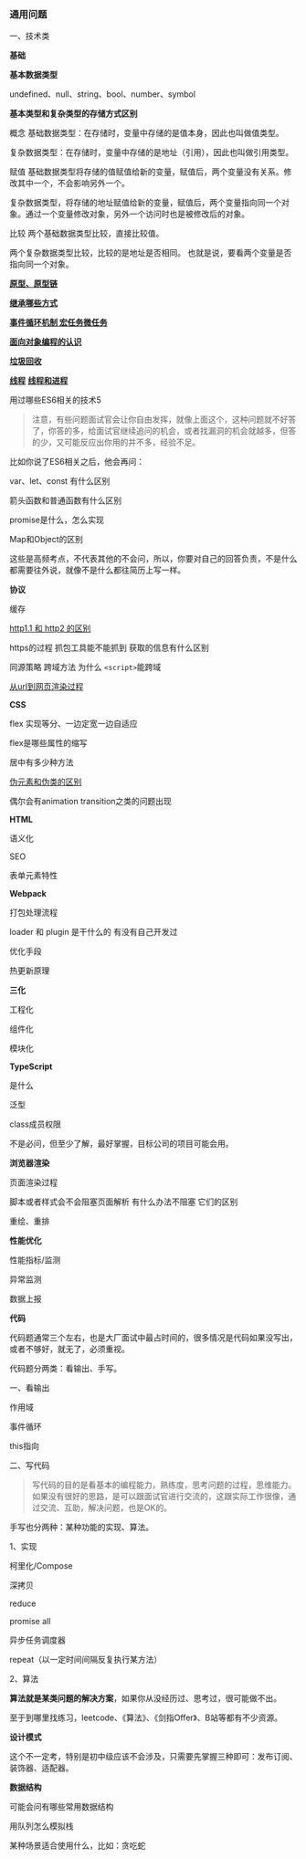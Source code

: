 ### 通用问题

一、技术类

**基础**

**基本数据类型**

undefined、null、string、bool、number、symbol

**基本类型和复杂类型的存储方式区别**

概念
基础数据类型：在存储时，变量中存储的是值本身，因此也叫做值类型。

复杂数据类型：在存储时，变量中存储的是地址（引用），因此也叫做引用类型。

赋值
基础数据类型将存储的值赋值给新的变量，赋值后，两个变量没有关系。修改其中一个，不会影响另外一个。

复杂数据类型，将存储的地址赋值给新的变量，赋值后，两个变量指向同一个对象。通过一个变量修改对象，另外一个访问时也是被修改后的对象。

比较
两个基础数据类型比较，直接比较值。

两个复杂数据类型比较，比较的是地址是否相同。 也就是说，要看两个变量是否指向同一个对象。

[**原型、原型链**](https://blog.csdn.net/xiaoermingn/article/details/80745117)

[**继承哪些方式**](https://blog.csdn.net/weixin_43606158/article/details/91489176)

[**事件循环机制 宏任务微任务**](https://blog.csdn.net/weixin_52092151/article/details/119788483)

[**面向对象编程的认识**](https://blog.csdn.net/weixin_55765992/article/details/119319545)

[**垃圾回收**](https://blog.csdn.net/qq_17550381/article/details/81126809)

[**线程**](https://blog.csdn.net/w2765006513/article/details/53743051) [**线程和进程**](https://blog.csdn.net/xgangzai/article/details/98919412)



用过哪些ES6相关的技术5

> 注意，有些问题面试官会让你自由发挥，就像上面这个，这种问题就不好答了，你答的多，给面试官继续追问的机会，或者找漏洞的机会就越多，但答的少，又可能反应出你用的并不多，经验不足。

比如你说了ES6相关之后，他会再问：

var、let、const 有什么区别

箭头函数和普通函数有什么区别

promise是什么，怎么实现

Map和Object的区别

这些是高频考点，不代表其他的不会问，所以，你要对自己的回答负责，不是什么都需要往外说，就像不是什么都往简历上写一样。



**协议**

缓存

[http1.1 和 http2 的区别](https://wenku.baidu.com/view/df919d45081c59eef8c75fbfc77da26925c596b2.html)

https的过程 抓包工具能不能抓到 获取的信息有什么区别

同源策略 跨域方法 为什么 `<script>`能跨域

[从url到网页渲染过程](https://blog.csdn.net/qq_27127385/article/details/103991333)

**CSS**

flex 实现等分、一边定宽一边自适应

flex是哪些属性的缩写

居中有多少种方法

[伪元素和伪类的区别](https://blog.csdn.net/weixin_46193778/article/details/113859599)

偶尔会有animation transition之类的问题出现

**HTML**

语义化

SEO

表单元素特性

**Webpack**

打包处理流程

loader 和 plugin 是干什么的 有没有自己开发过

优化手段

热更新原理

**三化**

工程化

组件化

模块化

**TypeScript**

是什么

泛型

class成员权限

不是必问，但至少了解，最好掌握，目标公司的项目可能会用。

**浏览器渲染**

页面渲染过程

脚本或者样式会不会阻塞页面解析  有什么办法不阻塞 它们的区别

重绘、重排

**性能优化**

性能指标/监测

异常监测

数据上报

**代码**

代码题通常三个左右，也是大厂面试中最占时间的，很多情况是代码如果没写出，或者不够好，就无了，必须重视。

代码题分两类：看输出、手写。

一、看输出

作用域

事件循环

this指向

二、写代码

> 写代码的目的是看基本的编程能力，熟练度，思考问题的过程，思维能力。如果没有很好的思路，是可以跟面试官进行交流的，这跟实际工作很像，通过交流、互助，解决问题，也是OK的。

手写也分两种：某种功能的实现、算法。

1、实现

柯里化/Compose

深拷贝

reduce

promise all

异步任务调度器

repeat（以一定时间间隔反复执行某方法）

2、算法

**算法就是某类问题的解决方案**，如果你从没经历过、思考过，很可能做不出。

至于到哪里找练习，leetcode、《算法》、《剑指Offer》、B站等都有不少资源。

**设计模式**

这个不一定考，特别是初中级应该不会涉及，只需要先掌握三种即可：发布订阅、装饰器、适配器。

**数据结构**

可能会问有哪些常用数据结构

用队列怎么模拟栈

某种场景适合使用什么，比如：贪吃蛇

